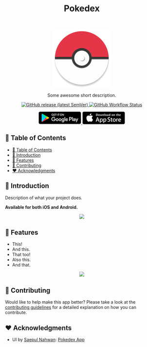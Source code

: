 <h1 align="center">Pokedex</h1><br>
<p align="center">
  <img alt="Pokedex" title="Pokedex" src="android/app/src/main/res/mipmap-xxxhdpi/ic_launcher_round.png" width="192">
</p>

<p align="center">
  Some awesome short description.
</p>

<p align="center">
  <a href="https://github.com/DiogoAbu/pokedex/releases/latest">
    <img alt="GitHub release (latest SemVer)" src="https://img.shields.io/github/v/release/DiogoAbu/pokedex?sort=semver&style=flat-square">
  </a>
  <a href="https://github.com/DiogoAbu/pokedex/actions/workflows/android.yml">
    <img alt="GitHub Workflow Status" src="https://img.shields.io/github/workflow/status/DiogoAbu/pokedex/Build%20Android?label=Build%20Android&style=flat-square">
  </a>
</p>

<p align="center">
  <a href="#CHANGE_GOOGLE_PLAY_STORE_LINK">
    <img alt="Get it on Google Play" title="Google Play" src=".github/assets/get-on-google-play.png" width="140">
  </a>

  <a href="#CHANGE_ITUNES_APP_STORE_LINK">
    <img alt="Download on the App Store" title="App Store" src=".github/assets/get-on-app-store.png" width="140">
  </a>
</p>

<!-- [BEGIN] Don't edit this section, instead run Markdown AIO: Update Table of Contents -->
## 🚩 Table of Contents

- [🚩 Table of Contents](#-table-of-contents)
- [🚀 Introduction](#-introduction)
- [🎨 Features](#-features)
- [💬 Contributing](#-contributing)
- [❤️ Acknowledgments](#️-acknowledgments)
<!-- [END] Don't edit this section, instead run Markdown AIO: Update Table of Contents -->

## 🚀 Introduction

Description of what your project does.

**Available for both iOS and Android.**

<p align="center">
  <img src="#CHANGE_PROMOTIONAL_SCREENSHOT" width="350">
</p>

## 🎨 Features

* This!
* And this.
* That too!
* Also this.
* And that.

<p align="center">
  <img src="#CHANGE_OVERVIEW_SCREENSHOT" width="700">
</p>

## 💬 Contributing

Would like to help make this app better? Please take a look at the [contributing guidelines](./CONTRIBUTING.md) for a detailed explanation on how you can contribute.

## ❤️ Acknowledgments

* UI by [Saepul Nahwan](https://dribbble.com/saepulnahwan23): [Pokedex App](https://dribbble.com/shots/6545819-Pokedex-App)
